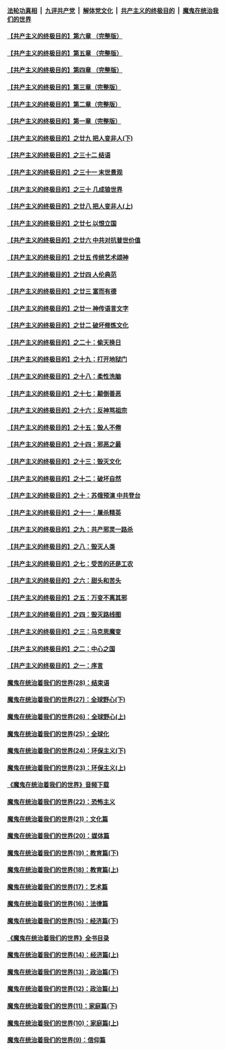 ####  [法轮功真相](../../../../basic/blob/master/README.md?t=01141301) &nbsp;|&nbsp; [九评共产党](../../../../9ping.md/blob/master/README.md?t=01141301) &nbsp;|&nbsp; [解体党文化](../../../../jtdwh.md/blob/master/README.md?t=01141301)  &nbsp;|&nbsp; [共产主义的终极目的](../../../../gczydzjmd.md/blob/master/README.md?t=01141301) &nbsp;|&nbsp; [魔鬼在统治我们的世界](../../../../mgztzwmdsj.md/blob/master/README.md?t=01141301) 

#### [【共产主义的终极目的】第六章 （完整版）](../pages/nsc422/n11428913.md?t=01141301) 

#### [【共产主义的终极目的】第五章 （完整版）](../pages/nsc422/n11428912.md?t=01141301) 

#### [【共产主义的终极目的】第四章 （完整版）](../pages/nsc422/n11428907.md?t=01141301) 

#### [【共产主义的终极目的】第三章（完整版）](../pages/nsc422/n11428848.md?t=01141301) 

#### [【共产主义的终极目的】第二章（完整版）](../pages/nsc422/n11428831.md?t=01141301) 

#### [【共产主义的终极目的】第一章（完整版）](../pages/nsc422/n11417651.md?t=01141301) 

#### [【共产主义的终极目的】之廿九 把人变非人(下)](../pages/nsc422/n11344140.md?t=01141301) 

#### [【共产主义的终极目的】之三十二 结语](../pages/nsc422/n11360535.md?t=01141301) 

#### [【共产主义的终极目的】之三十一 末世景观](../pages/nsc422/n11351129.md?t=01141301) 

#### [【共产主义的终极目的】之三十 几成狼世界](../pages/nsc422/n11348280.md?t=01141301) 

#### [【共产主义的终极目的】之廿八 把人变非人(上)](../pages/nsc422/n11340492.md?t=01141301) 

#### [【共产主义的终极目的】之廿七 以恨立国](../pages/nsc422/n11336944.md?t=01141301) 

#### [【共产主义的终极目的】之廿六 中共对抗普世价值](../pages/nsc422/n11324785.md?t=01141301) 

#### [【共产主义的终极目的】之廿五 传统艺术颂神](../pages/nsc422/n11296396.md?t=01141301) 

#### [【共产主义的终极目的】之廿四 人伦典范](../pages/nsc422/n11296397.md?t=01141301) 

#### [【共产主义的终极目的】之廿三 富而有德](../pages/nsc422/n11283598.md?t=01141301) 

#### [【共产主义的终极目的】之廿一 神传语言文字](../pages/nsc422/n11263265.md?t=01141301) 

#### [【共产主义的终极目的】之廿二 破坏修炼文化](../pages/nsc422/n11245728.md?t=01141301) 

#### [【共产主义的终极目的】之二十：偷天换日](../pages/nsc422/n11238846.md?t=01141301) 

#### [【共产主义的终极目的】之十九：打开地狱门](../pages/nsc422/n11206376.md?t=01141301) 

#### [【共产主义的终极目的】之十八：柔性洗脑](../pages/nsc422/n11199994.md?t=01141301) 

#### [【共产主义的终极目的】之十七：颠倒善恶](../pages/nsc422/n11179782.md?t=01141301) 

#### [【共产主义的终极目的】之十六：反神骂祖宗](../pages/nsc422/n11166798.md?t=01141301) 

#### [【共产主义的终极目的】之十五：毁人不倦](../pages/nsc422/n11166792.md?t=01141301) 

#### [【共产主义的终极目的】之十四：邪恶之最](../pages/nsc422/n11150249.md?t=01141301) 

#### [【共产主义的终极目的】之十三：毁灭文化](../pages/nsc422/n11135227.md?t=01141301) 

#### [【共产主义的终极目的】之十二：破坏自然](../pages/nsc422/n11135214.md?t=01141301) 

#### [【共产主义的终极目的】之十：苏俄预演 中共登台](../pages/nsc422/n11118424.md?t=01141301) 

#### [【共产主义的终极目的】之十一：屠杀精英](../pages/nsc422/n11118442.md?t=01141301) 

#### [【共产主义的终极目的】之九：共产邪灵一路杀](../pages/nsc422/n11114139.md?t=01141301) 

#### [【共产主义的终极目的】之八：毁灭人类](../pages/nsc422/n11108503.md?t=01141301) 

#### [【共产主义的终极目的】之七：受苦的还是工农](../pages/nsc422/n11101809.md?t=01141301) 

#### [【共产主义的终极目的】之六：甜头和苦头](../pages/nsc422/n11096971.md?t=01141301) 

#### [【共产主义的终极目的】之五：万变不离其邪](../pages/nsc422/n11091285.md?t=01141301) 

#### [【共产主义的终极目的】之四：毁灭路线图](../pages/nsc422/n11086284.md?t=01141301) 

#### [【共产主义的终极目的】之三：马克思魔变](../pages/nsc422/n11061941.md?t=01141301) 

#### [【共产主义的终极目的】之二：中心之国](../pages/nsc422/n11047728.md?t=01141301) 

#### [【共产主义的终极目的】之一：序言](../pages/nsc422/n11086077.md?t=01141301) 

#### [魔鬼在统治着我们的世界(28)：结束语](../pages/nsc422/n10936246.md?t=01141301) 

#### [魔鬼在统治着我们的世界(27)：全球野心(下)](../pages/nsc422/n10928319.md?t=01141301) 

#### [魔鬼在统治着我们的世界(26)：全球野心(上)](../pages/nsc422/n10900318.md?t=01141301) 

#### [魔鬼在统治着我们的世界(25)：全球化](../pages/nsc422/n10788205.md?t=01141301) 

#### [魔鬼在统治着我们的世界(24)：环保主义(下)](../pages/nsc422/n10695307.md?t=01141301) 

#### [魔鬼在统治着我们的世界(23)：环保主义(上)](../pages/nsc422/n10688613.md?t=01141301) 

#### [《魔鬼在统治着我们的世界》音频下载](../pages/nsc422/n10635553.md?t=01141301) 

#### [魔鬼在统治着我们的世界(22)：恐怖主义](../pages/nsc422/n10614727.md?t=01141301) 

#### [魔鬼在统治着我们的世界(21)：文化篇](../pages/nsc422/n10597706.md?t=01141301) 

#### [魔鬼在统治着我们的世界(20)：媒体篇](../pages/nsc422/n10586579.md?t=01141301) 

#### [魔鬼在统治着我们的世界(19)：教育篇(下)](../pages/nsc422/n10564808.md?t=01141301) 

#### [魔鬼在统治着我们的世界(18)：教育篇(上)](../pages/nsc422/n10526970.md?t=01141301) 

#### [魔鬼在统治着我们的世界(17)：艺术篇](../pages/nsc422/n10499093.md?t=01141301) 

#### [魔鬼在统治着我们的世界(16)：法律篇](../pages/nsc422/n10485969.md?t=01141301) 

#### [魔鬼在统治着我们的世界(15)：经济篇(下)](../pages/nsc422/n10469975.md?t=01141301) 

#### [《魔鬼在统治着我们的世界》全书目录](../pages/nsc422/n10464261.md?t=01141301) 

#### [魔鬼在统治着我们的世界(14)：经济篇(上)](../pages/nsc422/n10457370.md?t=01141301) 

#### [魔鬼在统治着我们的世界(13)：政治篇(下)](../pages/nsc422/n10448270.md?t=01141301) 

#### [魔鬼在统治着我们的世界(12)：政治篇(上)](../pages/nsc422/n10444576.md?t=01141301) 

#### [魔鬼在统治着我们的世界(11)：家庭篇(下)](../pages/nsc422/n10440961.md?t=01141301) 

#### [魔鬼在统治着我们的世界(10)：家庭篇(上)](../pages/nsc422/n10435448.md?t=01141301) 

#### [魔鬼在统治着我们的世界(9)：信仰篇](../pages/nsc422/n10432159.md?t=01141301) 

